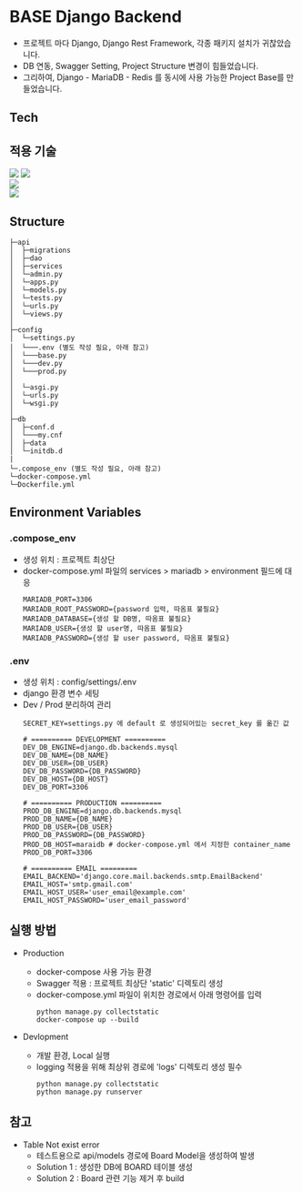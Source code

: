 ﻿# BASE Django Backend

* 프로젝트 마다 Django, Django Rest Framework, 각종 패키지 설치가 귀찮았습니다.
* DB 연동, Swagger Setting, Project Structure 변경이 힘들었습니다.
* 그리하여, Django - MariaDB - Redis 를 동시에 사용 가능한 Project Base를 만들었습니다.

## Tech
## 적용 기술
<div>
 <img src="https://img.shields.io/badge/Python 3.11.1-3776AB?style=flat-square&logo=Python&logoColor=white"/>
 <img src="https://img.shields.io/badge/Django 4.1.4-092E20?style=flat-square&logo=Django&logoColor=white"/>
</div>
<div>
  <img src="https://img.shields.io/badge/MariaDB 10.7.3-003545?style=flat-square&logo=MariaDB&logoColor=white"/>
</div>
<div>
 <img src="https://img.shields.io/badge/Docker 20.10.17-2496ED?style=flat-square&logo=Docker&logoColor=white"/>
</div>

## Structure
```
├─api
│  ├─migrations
│  ├─dao
│  ├─services
│  └─admin.py
│  └─apps.py
│  └─models.py
│  └─tests.py
│  └─urls.py
│  └─views.py
│  
├─config
│  └─settings.py
│  └───.env (별도 작성 필요, 아래 참고)
│  └───base.py
│  └───dev.py
│  └───prod.py
│
│  └─asgi.py
│  └─urls.py
│  └─wsgi.py
│
├─db
│  ├─conf.d
│  └───my.cnf
│  ├─data
│  └─initdb.d
|
└─.compose_env (별도 작성 필요, 아래 참고)
└─docker-compose.yml
└─Dockerfile.yml
```

## Environment Variables
### .compose_env
* 생성 위치 : 프로젝트 최상단
* docker-compose.yml 파일의 services > mariadb > environment 필드에 대응
  ```
  MARIADB_PORT=3306
  MARIADB_ROOT_PASSWORD={password 입력, 따옴표 불필요}
  MARIADB_DATABASE={생성 할 DB명, 따옴표 불필요}
  MARIADB_USER={생성 할 user명, 따옴표 불필요}
  MARIADB_PASSWORD={생성 할 user password, 따옴표 불필요}
  ```

### .env
* 생성 위치 : config/settings/.env
* django 환경 변수 세팅
* Dev / Prod 분리하여 관리
  ```
  SECRET_KEY=settings.py 에 default 로 생성되어있는 secret_key 를 옮긴 값

  # ========== DEVELOPMENT ==========
  DEV_DB_ENGINE=django.db.backends.mysql
  DEV_DB_NAME={DB_NAME}
  DEV_DB_USER={DB_USER}
  DEV_DB_PASSWORD={DB_PASSWORD}
  DEV_DB_HOST={DB_HOST}
  DEV_DB_PORT=3306

  # ========== PRODUCTION ==========
  PROD_DB_ENGINE=django.db.backends.mysql
  PROD_DB_NAME={DB_NAME}
  PROD_DB_USER={DB_USER}
  PROD_DB_PASSWORD={DB_PASSWORD}
  PROD_DB_HOST=maraidb # docker-compose.yml 에서 지정한 container_name
  PROD_DB_PORT=3306
  
  # ========== EMAIL =========
  EMAIL_BACKEND='django.core.mail.backends.smtp.EmailBackend'
  EMAIL_HOST='smtp.gmail.com'
  EMAIL_HOST_USER='user_email@example.com'
  EMAIL_HOST_PASSWORD='user_email_password'
  
  ```

## 실행 방법
* Production
  * docker-compose 사용 가능 환경
  * Swagger 적용 : 프로젝트 최상단 'static' 디렉토리 생성
  * docker-compose.yml 파일이 위치한 경로에서 아래 명령어를 입력
    ```
    python manage.py collectstatic
    docker-compose up --build
    ```

* Devlopment
  * 개발 환경, Local 실행
  * logging 적용을 위해 최상위 경로에 'logs' 디렉토리 생성 필수
    ```
    python manage.py collectstatic
    python manage.py runserver
    ```

## 참고
* Table Not exist error
  * 테스트용으로 api/models 경로에 Board Model을 생성하여 발생
  * Solution 1 : 생성한 DB에 BOARD 테이블 생성
  * Solution 2 : Board 관련 기능 제거 후 build
